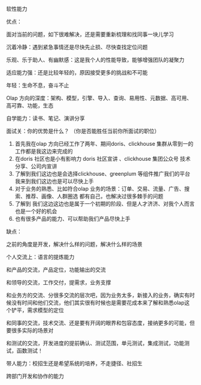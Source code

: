 软性能力



优点：

面对当前的问题，如下很难解决，还是需要重新梳理和找同事一块儿学习

沉着冷静：遇到紧急事情还是尽快先止损、尽快查找定位问题

乐观、乐于助人、有幽默感：这是我个人的性能导致，能够增强团队的凝聚力

适应能力强：还是比较年轻的，原因接受更多的挑战和不可能

年轻：生命不息，奋斗不止

Olap 方向的深度：架构、模型，引擎、导入、查询、易用性、元数据、高可用、高可靠、功能，生态

自学能力：读书、笔记、演讲分享



面试关：你的优势是什么？ （你是否能胜任当前你所面试的职位）



1. 首先我在olap 方向已经工作了两年、期间doris、clickhouse 集群从零到一的工作都是我这边来完成的
2. 在doris 社区也是小有影响力 doris 社区宣讲 、clickhouse 集团公众号 技术分享、公司内宣讲
3. 了解到我们这边也是会选择clickhouse、greenplum 等组件推广我们的平台 我来到我们这边也是可以尽快上手
4. 对于业务的熟悉、比如符合olap 业务的场景：订单、交易、流量、广告、搜索、推荐、画像、人群圈选 都有自己，也解决过很多棘手的问题
5. 了解到 我们这边这边也是属于一个初期的阶段、但是人才济济、对我个人而言也是一个好的机会
6. 也有很多产品的能力、可以帮助我们产品尽快上手







缺点：

之前的角度是开发，解决什么样的问题，解决什么样的场景

个人交流上：语言的提炼能力

和产品的交流，产品定位，功能输出的交流

和领导的交流，工作交付，提需求，业务支撑

和业务方的交流、分很多交流的层次吧，因为业务太多，新接入的业务，确实有时候没有时间和他们交流，他们其实很有时候也是需要花成本来了解和熟悉olap这个铲平，需求模型的定位

和同事的交流，技术交流、还是要有开阔的眼界和包容态度，接纳更多的可能，但要很多实际的场景对

和测试的交流，开发进度的提前确认、测试范围，单元测试，集成测试，功能测试，函数测试！

带人能力：校招生还是希望系统的培养，不走捷径、社招生 

跨部门开发和协作的能力

